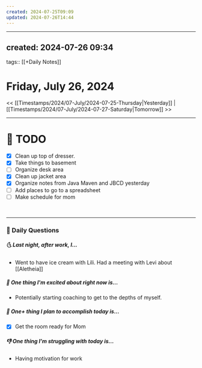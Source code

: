 ```yaml
---
created: 2024-07-25T09:09
updated: 2024-07-26T14:44
---
```

---
created: 2024-07-26 09:34
---
tags:: [[+Daily Notes]]

# Friday, July 26, 2024

<< [[Timestamps/2024/07-July/2024-07-25-Thursday|Yesterday]] | [[Timestamps/2024/07-July/2024-07-27-Saturday|Tomorrow]] >>

---
# 📝 TODO
- [x] Clean up top of dresser. 
- [x] Take things to basement
- [ ] Organize desk area
- [x] Clean up jacket area
- [x] Organize notes from Java Maven and JBCD yesterday
- [ ] Add places to go to a spreadsheet
- [ ] Make schedule for mom 
<br>


---
### 📅 Daily Questions
##### 🌜 Last night, after work, I...
- Went to have ice cream with Lili. Had a meeting with Levi about [[Aletheia]]

##### 🙌 One thing I'm excited about right now is...
- Potentially starting coaching to get to the depths of myself. 

##### 🚀 One+ thing I plan to accomplish today is...
- [x] Get the room ready for Mom

##### 👎 One thing I'm struggling with today is...
- Having motivation for work 

